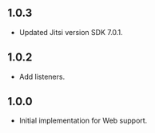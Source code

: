 ## 1.0.3
* Updated Jitsi version SDK 7.0.1.

## 1.0.2
* Add listeners.

## 1.0.0
* Initial implementation for Web support.
